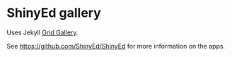 ShinyEd gallery
=========

Uses Jekyll [Grid Gallery](https://github.com/nadjetey/GridGallery).

See https://github.com/ShinyEd/ShinyEd for more information on the apps.